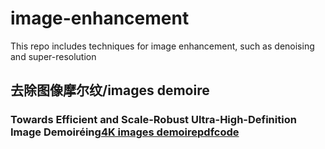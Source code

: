 # image-enhancement
This repo includes techniques for image enhancement, such as denoising and super-resolution
## 去除图像摩尔纹/images demoire
### Towards Efficient and Scale-Robust Ultra-High-Definition Image Demoiréing[4K images demoire]()[pdf](https://arxiv.org/pdf/2207.09935)[code](https://github.com/CVMI-Lab/UHDM)
